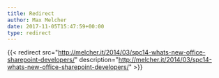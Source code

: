 ```yaml
---
title: Redirect
author: Max Melcher
date: 2017-11-05T15:47:59+00:00
type: redirect
---
```

{{< redirect src="http://melcher.it/2014/03/spc14-whats-new-office-sharepoint-developers/" description="http://melcher.it/2014/03/spc14-whats-new-office-sharepoint-developers/" >}}

